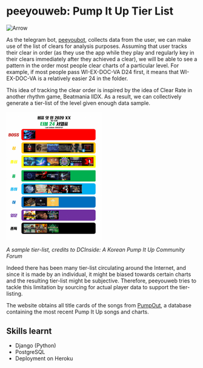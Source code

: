 # peeyouweb: Pump It Up Tier List

<img src="https://pbs.twimg.com/profile_images/598271586/arrow3_400x400.png" alt="Arrow" width="10%">

As the telegram bot, <a href="https://github.com/wfxronald/peeyoubot">peeyoubot</a>, collects data from the user, we can make use of the list of clears for analysis purposes. Assuming that user tracks their clear in order (as they use the app while they play and regularly key in their clears immediately after they achieved a clear), we will be able to see a pattern in the order most people clear charts of a particular level. For example, if most people pass WI-EX-DOC-VA D24 first, it means that WI-EX-DOC-VA is a relatively easier 24 in the folder.

This idea of tracking the clear order is inspired by the idea of Clear Rate in another rhythm game, Beatmania IIDX. As a result, we can collectively generate a tier-list of the level given enough data sample.

<img src="tierlistsample.png" alt="Sample Tier List" width="50%">

<em>A sample tier-list, credits to DCInside: A Korean Pump It Up Community Forum</em>

Indeed there has been many tier-list circulating around the Internet, and since it is made by an individual, it might be biased towards certain charts and the resulting tier-list might be subjective. Therefore, peeyouweb tries to tackle this limitation by sourcing for actual player data to support the tier-listing.

The website obtains all title cards of the songs from <a href="https://pumpout2020.anyhowstep.com/">PumpOut</a>, a database containing the most recent Pump It Up songs and charts.

## Skills learnt
- Django (Python)
- PostgreSQL
- Deployment on Heroku

